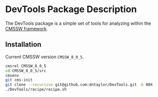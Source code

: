 DevTools Package Description
============================

The DevTools package is a simple set of tools for analyzing within
the [CMSSW framework](https://github.com/cms-sw/cmssw).

Installation
------------

Current CMSSW version ``CMSSW_8_0_5``.

```bash
cmsrel CMSSW_8_0_5
cd CMSSW_8_0_5/src
cmsenv
git cms-init
git clone --recursive git@github.com:dntaylor/DevTools.git -b 80X
./DevTools/recipe/recipe.sh
``` 
